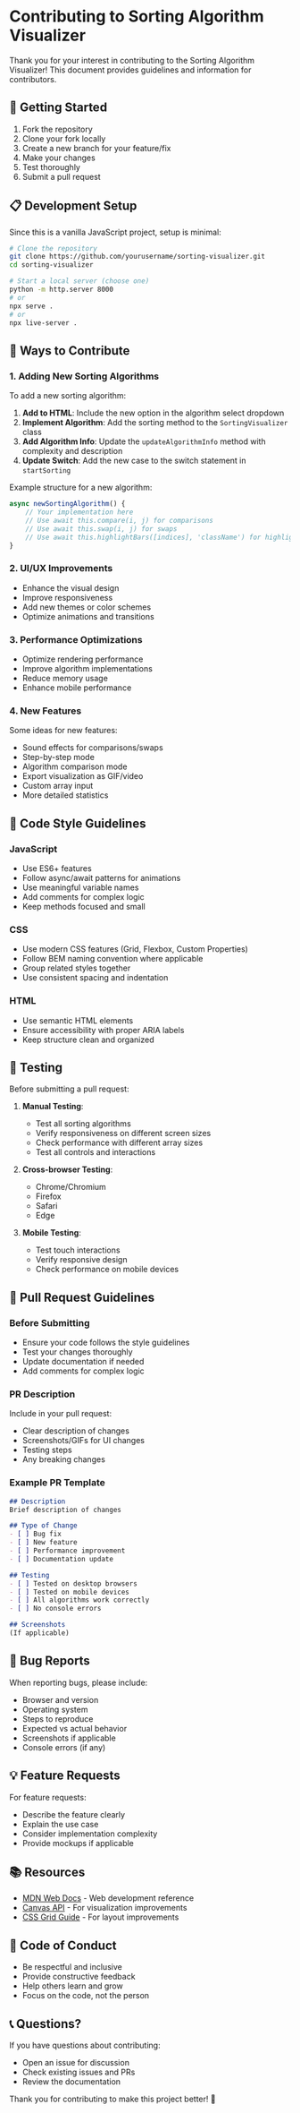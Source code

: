 # Contributing to Sorting Algorithm Visualizer

Thank you for your interest in contributing to the Sorting Algorithm Visualizer! This document provides guidelines and information for contributors.

## 🚀 Getting Started

1. Fork the repository
2. Clone your fork locally
3. Create a new branch for your feature/fix
4. Make your changes
5. Test thoroughly
6. Submit a pull request

## 📋 Development Setup

Since this is a vanilla JavaScript project, setup is minimal:

```bash
# Clone the repository
git clone https://github.com/yourusername/sorting-visualizer.git
cd sorting-visualizer

# Start a local server (choose one)
python -m http.server 8000
# or
npx serve .
# or
npx live-server .
```

## 🎯 Ways to Contribute

### 1. Adding New Sorting Algorithms

To add a new sorting algorithm:

1. **Add to HTML**: Include the new option in the algorithm select dropdown
2. **Implement Algorithm**: Add the sorting method to the `SortingVisualizer` class
3. **Add Algorithm Info**: Update the `updateAlgorithmInfo` method with complexity and description
4. **Update Switch**: Add the new case to the switch statement in `startSorting`

Example structure for a new algorithm:
```javascript
async newSortingAlgorithm() {
    // Your implementation here
    // Use await this.compare(i, j) for comparisons
    // Use await this.swap(i, j) for swaps
    // Use await this.highlightBars([indices], 'className') for highlighting
}
```

### 2. UI/UX Improvements

- Enhance the visual design
- Improve responsiveness
- Add new themes or color schemes
- Optimize animations and transitions

### 3. Performance Optimizations

- Optimize rendering performance
- Improve algorithm implementations
- Reduce memory usage
- Enhance mobile performance

### 4. New Features

Some ideas for new features:
- Sound effects for comparisons/swaps
- Step-by-step mode
- Algorithm comparison mode
- Export visualization as GIF/video
- Custom array input
- More detailed statistics

## 🔧 Code Style Guidelines

### JavaScript
- Use ES6+ features
- Follow async/await patterns for animations
- Use meaningful variable names
- Add comments for complex logic
- Keep methods focused and small

### CSS
- Use modern CSS features (Grid, Flexbox, Custom Properties)
- Follow BEM naming convention where applicable
- Group related styles together
- Use consistent spacing and indentation

### HTML
- Use semantic HTML elements
- Ensure accessibility with proper ARIA labels
- Keep structure clean and organized

## 🧪 Testing

Before submitting a pull request:

1. **Manual Testing**:
   - Test all sorting algorithms
   - Verify responsiveness on different screen sizes
   - Check performance with different array sizes
   - Test all controls and interactions

2. **Cross-browser Testing**:
   - Chrome/Chromium
   - Firefox
   - Safari
   - Edge

3. **Mobile Testing**:
   - Test touch interactions
   - Verify responsive design
   - Check performance on mobile devices

## 📝 Pull Request Guidelines

### Before Submitting
- Ensure your code follows the style guidelines
- Test your changes thoroughly
- Update documentation if needed
- Add comments for complex logic

### PR Description
Include in your pull request:
- Clear description of changes
- Screenshots/GIFs for UI changes
- Testing steps
- Any breaking changes

### Example PR Template
```markdown
## Description
Brief description of changes

## Type of Change
- [ ] Bug fix
- [ ] New feature
- [ ] Performance improvement
- [ ] Documentation update

## Testing
- [ ] Tested on desktop browsers
- [ ] Tested on mobile devices
- [ ] All algorithms work correctly
- [ ] No console errors

## Screenshots
(If applicable)
```

## 🐛 Bug Reports

When reporting bugs, please include:
- Browser and version
- Operating system
- Steps to reproduce
- Expected vs actual behavior
- Screenshots if applicable
- Console errors (if any)

## 💡 Feature Requests

For feature requests:
- Describe the feature clearly
- Explain the use case
- Consider implementation complexity
- Provide mockups if applicable

## 📚 Resources

- [MDN Web Docs](https://developer.mozilla.org/) - Web development reference
- [Canvas API](https://developer.mozilla.org/en-US/docs/Web/API/Canvas_API) - For visualization improvements
- [CSS Grid Guide](https://css-tricks.com/snippets/css/complete-guide-grid/) - For layout improvements

## 🤝 Code of Conduct

- Be respectful and inclusive
- Provide constructive feedback
- Help others learn and grow
- Focus on the code, not the person

## 📞 Questions?

If you have questions about contributing:
- Open an issue for discussion
- Check existing issues and PRs
- Review the documentation

Thank you for contributing to make this project better! 🎉